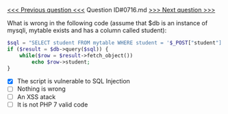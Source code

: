 [<<< Previous question <<<](0715.md)  Question ID#0716.md  [>>> Next question >>>](0717.md) 

What is wrong in the following code (assume that $db is an instance of mysqli, mytable exists and has a column called student):

```php
$sql = "SELECT student FROM mytable WHERE student = '$_POST["student"]'";
if ($result = $db->query($sql)) {
    while($row = $result->fetch_object())
        echo $row->student;
}
```

- [x] The script is vulnerable to SQL Injection
- [ ] Nothing is wrong
- [ ] An XSS atack
- [ ] It is not PHP 7 valid code
